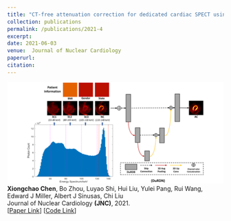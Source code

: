 ```yaml
---
title: "CT-free attenuation correction for dedicated cardiac SPECT using a 3D dual squeeze-and-excitation residual dense network"
collection: publications
permalink: /publications/2021-4
excerpt: 
date: 2021-06-03
venue:  Journal of Nuclear Cardiology
paperurl:  
citation: 
---
```

![](../figures/2021-JNC-Chen.png)  
**Xiongchao Chen**, Bo Zhou, Luyao Shi, Hui Liu, Yulei Pang, Rui Wang, Edward J Miller, Albert J Sinusas, Chi Liu  
Journal of Nuclear Cardiology **(JNC)**, 2021.  
[[Paper Link](https://link.springer.com/article/10.1007/s12350-021-02672-0)]
[[Code Link](https://github.com/XiongchaoChen/DuRDN_CardiacSPECT_AC)]  

